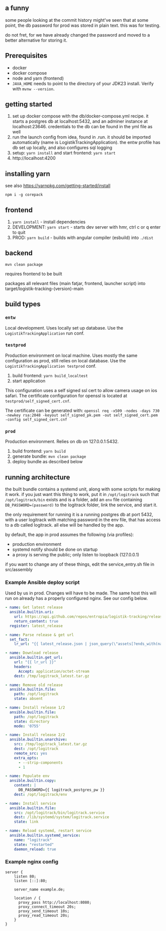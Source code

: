 ## a funny
some people looking at the commit history might've seen that at some point, the db password for prod was stored in plain text.
this was for testing.

do not fret, for we have already changed the password and moved to a better alternative for storing it.

## Prerequisites

- docker
- docker compose
- node and yarn (frontend)
- `JAVA_HOME` needs to point to the directory of your JDK23 install. Verify with `mvnw --version`.

## getting started
1. set up docker compose with the db/docker-compose.yml recipe. it starts a postgres db at localhost:5432, and an adminer instance at localhost:23646.
credentials to the db can be found in the yml file as well
2. run the launch config from idea, found in .run. it should be imported automatically (name is LogistikTrackingApplication).
the entw profile has db set up locally, and also configures sql logging 
3. setup: `yarn install` and start frontend: `yarn start`
4. http://localhost:4200

## installing yarn
see also https://yarnpkg.com/getting-started/install

`npm i -g corepack`

## frontend
1. `yarn install` - install dependencies
2. DEVELOPMENT: `yarn start` - starts dev server with hmr, ctrl c or q enter to quit
3. PROD: `yarn build` - builds with angular compiler (esbuild) into `./dist`

## backend
`mvn clean package`

requires frontend to be built

packages all relevant files (main fatjar, frontend, launcher script) into target/logistik-tracking-(version)-main

## build types
### `entw`
Local development. Uses locally set up database. Use the `LogistikTrackingApplication` run conf.

### `testprod`
Production environment on local machine. Uses mostly the same configuration as prod, still relies on local database. Use the `LogistikTrackingApplication testprod` conf.
1. build frontend: `yarn build_localtest`
2. start application

This configuration uses a self signed ssl cert to allow camera usage on ios safari. The certificate configuration for openssl is located at `testprod/self_signed_cert.cnf`.

The certificate can be generated with: `openssl req -x509 -nodes -days 730 -newkey rsa:2048 -keyout self_signed_pk.pem -out self_signed_cert.pem -config self_signed_cert.cnf`

### `prod`
Production environment. Relies on db on 127.0.0.1:5432. 
1. build frontend: `yarn build`
2. generate bundle: `mvn clean package`
3. deploy bundle as described below

## running architecture
the built bundle contains a systemd unit, along with some scripts for making it work. if you just want this thing to work, put it in `/opt/logitrack` such that `/opt/logitrack/bin` exists and is a folder, add an `env` file containing `DB_PASSWORD=(password)` to the logitrack folder, link the service, and start it.

the only requirement for running it is a running postgres db at port 5432, with a user logitrack with matching password in the env file, that has access to a db called logitrack. all else will be handled by the app.

by default, the app in prod assumes the following (via profiles):
- production environment
- systemd notify should be done on startup
- a proxy is serving the public; only listen to loopback (127.0.0.1)

if you want to change any of these things, edit the service_entry.sh file in src/assembly

### Example Ansible deploy script
Used by us in prod. Changes will have to be made. The same host this will run on already has a properly configured nginx. See our config below.
```yaml
- name: Get latest release
  ansible.builtin.uri:
    url: https://api.github.com/repos/entropia/logistik-tracking/releases/latest
    return_content: true
  register: latest_release

- name: Parse release & get url
  set_fact:
    lr_url: "{{ latest_release.json | json_query(\"assets[?ends_with(name, '.tar.gz')].url | [0]\") }}"

- name: Download release
  ansible.builtin.get_url:
    url: "{{ lr_url }}"
    headers:
      Accept: application/octet-stream
    dest: /tmp/logitrack_latest.tar.gz

- name: Remove old release
  ansible.builtin.file:
    path: /opt/logitrack
    state: absent

- name: Install release 1/2
  ansible.builtin.file:
    path: /opt/logitrack
    state: directory
    mode: '0755'

- name: Install release 2/2
  ansible.builtin.unarchive:
    src: /tmp/logitrack_latest.tar.gz
    dest: /opt/logitrack
    remote_src: yes
    extra_opts:
      - --strip-components
      - 1

- name: Populate env
  ansible.builtin.copy:
    content: |
      DB_PASSWORD={{ logitrack_postgres_pw }}
    dest: /opt/logitrack/env

- name: Install service
  ansible.builtin.file:
    src: /opt/logitrack/bin/logitrack.service
    dest: /lib/systemd/system/logitrack.service
    state: link

- name: Reload systemd, restart service
  ansible.builtin.systemd_service:
    name: "logitrack"
    state: "restarted"
    daemon_reload: true
```

### Example nginx config
```nginx configuration
server {
    listen 80;
    listen [::]:80;

    server_name example.de;
    
    location / {
      proxy_pass http://localhost:8080;
      proxy_connect_timeout 20s;
      proxy_send_timeout 10s;
      proxy_read_timeout 20s;  
    }
}
```